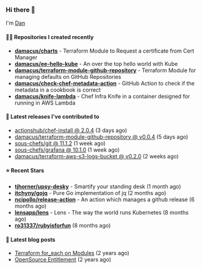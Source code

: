 

### Hi there 👋

I'm [Dan](https://medium.com/@dan.m.webb)

#### 👨‍💻 Repositories I created recently
- **[damacus/charts](https://github.com/damacus/charts)** - Terraform Module to Request a certificate from Cert Manager
- **[damacus/ee-hello-kube](https://github.com/damacus/ee-hello-kube)** - An over the top hello world with Kube
- **[damacus/terraform-module-github-repository](https://github.com/damacus/terraform-module-github-repository)** - Terraform Module for managing defaults on GitHub Repositories
- **[damacus/check-chef-metadata-action](https://github.com/damacus/check-chef-metadata-action)** - GitHub Action to check if the metadata in a cookbook is correct
- **[damacus/knife-lambda](https://github.com/damacus/knife-lambda)** - Chef Infra Knife in a container designed for running in AWS Lambda

#### 🚀 Latest releases I've contributed to


- [actionshub/chef-install @ 2.0.4](https://github.com/actionshub/chef-install/releases/tag/2.0.4) (3 days ago)
- [damacus/terraform-module-github-repository @ v0.0.4](https://github.com/damacus/terraform-module-github-repository/releases/tag/v0.0.4) (5 days ago)
- [sous-chefs/git @ 11.1.2](https://github.com/sous-chefs/git/releases/tag/11.1.2) (1 week ago)
- [sous-chefs/grafana @ 10.1.0](https://github.com/sous-chefs/grafana/releases/tag/10.1.0) (1 week ago)
- [damacus/terraform-aws-s3-logs-bucket @ v0.2.0](https://github.com/damacus/terraform-aws-s3-logs-bucket/releases/tag/v0.2.0) (2 weeks ago)

#### ⭐ Recent Stars


- **[tjhorner/upsy-desky](https://github.com/tjhorner/upsy-desky)** - Smartify your standing desk (1 month ago)
- **[itchyny/gojq](https://github.com/itchyny/gojq)** - Pure Go implementation of jq (2 months ago)
- **[ncipollo/release-action](https://github.com/ncipollo/release-action)** - An action which manages a github release (6 months ago)
- **[lensapp/lens](https://github.com/lensapp/lens)** - Lens - The way the world runs Kubernetes (8 months ago)
- **[ro31337/rubyisforfun](https://github.com/ro31337/rubyisforfun)** (8 months ago)

#### 📄 Latest blog posts
- [Terraform for_each on Modules](https://medium.com/@dan.m.webb/terraform-for-each-on-modules-bcf17c97e9ff?source=rss-bbba9c670f6e------2) (2 years ago)
- [OpenSource Entitlement](https://medium.com/@dan.m.webb/opensource-entitlement-f4584a035063?source=rss-bbba9c670f6e------2) (2 years ago)
